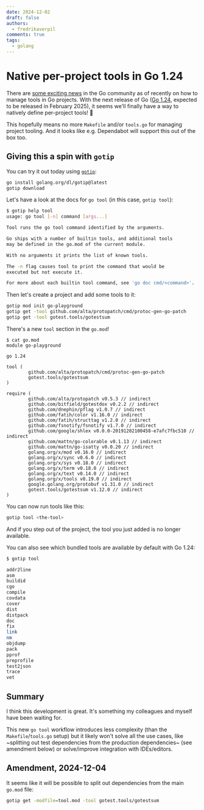 ```yaml
---
date: 2024-12-02
draft: false
authors:
  - fredrikaverpil
comments: true
tags:
  - golang
---
```


# Native per-project tools in Go 1.24

There are
[some exciting news](https://github.com/golang/go/issues/48429#issuecomment-2499281711)
in the Go community as of recently on how to manage tools in Go projects. With
the next release of Go ([Go 1.24](https://tip.golang.org/doc/go1.24), expected
to be released in February 2025), it seems we'll finally have a way to natively
define per-project tools! 🎉

This hopefully means no more `Makefile` and/or `tools.go` for managing project
tooling. And it looks like e.g. Dependabot will support this out of the box too.

<!-- more -->

## Giving this a spin with `gotip`

You can try it out today using
[`gotip`](https://pkg.go.dev/golang.org/dl/gotip):

```bash
go install golang.org/dl/gotip@latest
gotip download
```

Let's have a look at the docs for `go tool` (in this case, `gotip tool`):

```bash
$ gotip help tool
usage: go tool [-n] command [args...]

Tool runs the go tool command identified by the arguments.

Go ships with a number of builtin tools, and additional tools
may be defined in the go.mod of the current module.

With no arguments it prints the list of known tools.

The -n flag causes tool to print the command that would be
executed but not execute it.

For more about each builtin tool command, see 'go doc cmd/<command>'.
```

Then let's create a project and add some tools to it:

```bash
gotip mod init go-playground
gotip get -tool github.com/alta/protopatch/cmd/protoc-gen-go-patch
gotip get -tool gotest.tools/gotestsum

```

There's a new `tool` section in the `go.mod`!

```gomod
$ cat go.mod
module go-playground

go 1.24

tool (
        github.com/alta/protopatch/cmd/protoc-gen-go-patch
        gotest.tools/gotestsum
)

require (
        github.com/alta/protopatch v0.5.3 // indirect
        github.com/bitfield/gotestdox v0.2.2 // indirect
        github.com/dnephin/pflag v1.0.7 // indirect
        github.com/fatih/color v1.16.0 // indirect
        github.com/fatih/structtag v1.2.0 // indirect
        github.com/fsnotify/fsnotify v1.7.0 // indirect
        github.com/google/shlex v0.0.0-20191202100458-e7afc7fbc510 // indirect
        github.com/mattn/go-colorable v0.1.13 // indirect
        github.com/mattn/go-isatty v0.0.20 // indirect
        golang.org/x/mod v0.16.0 // indirect
        golang.org/x/sync v0.6.0 // indirect
        golang.org/x/sys v0.18.0 // indirect
        golang.org/x/term v0.18.0 // indirect
        golang.org/x/text v0.14.0 // indirect
        golang.org/x/tools v0.19.0 // indirect
        google.golang.org/protobuf v1.31.0 // indirect
        gotest.tools/gotestsum v1.12.0 // indirect
)
```

You can now run tools like this:

```bash
gotip tool <the-tool>
```

And if you step out of the project, the tool you just added is no longer
available.

You can also see which bundled tools are available by default with Go 1.24:

```bash
$ gotip tool

addr2line
asm
buildid
cgo
compile
covdata
cover
dist
distpack
doc
fix
link
nm
objdump
pack
pprof
preprofile
test2json
trace
vet
```

## Summary

I think this development is great. It's something my colleagues and myself have
been waiting for.

This new `go tool` workflow introduces less complexity (than the
`Makefile`/`tools.go` setup) but it likely won't solve all the use cases, like
~splitting out test dependencies from the production dependencies~ (see
amendment below) or solve/improve integration with IDEs/editors.

## Amendment, 2024-12-04

It seems like it will be possible to split out dependencies from the main
`go.mod` file:

```bash
gotip get -modfile=tool.mod -tool gotest.tools/gotestsum
```

